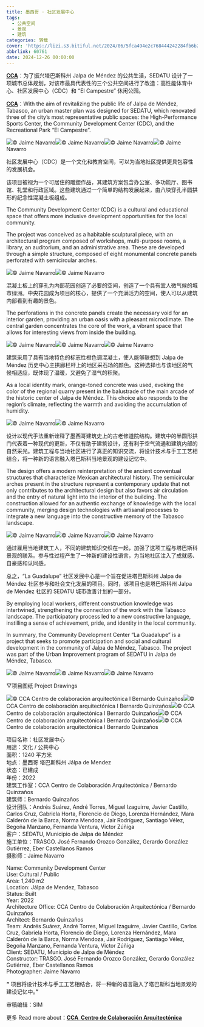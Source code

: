 ```yaml
---
title: 墨西哥 · 社区发展中心
tags:
  - 公共空间
  - 景观
  - 建筑
categories: 转载
cover: 'https://lizi.s3.bitiful.net/2024/06/5fca494e2c768444242284fb6b24d250.jpeg'
abbrlink: 60761
date: 2024-12-26 00:00:00
---
```

[****CCA****](https://mooool.com/designer/centro-de-colaboracion-arquitectonica)：为了振兴塔巴斯科州 Jalpa de Méndez 的公共生活，SEDATU 设计了一项城市总体规划，对该市最具代表性的三个公共空间进行了改造：高性能体育中心、社区发展中心（CDC）和 “El Campestre” 休闲公园。

[****CCA****](https://mooool.com/designer/centro-de-colaboracion-arquitectonica)：With the aim of revitalizing the public life of Jalpa de Méndez, Tabasco, an urban master plan was designed for SEDATU, which renovated three of the city’s most representative public spaces: the High-Performance Sports Center, the Community Development Center (CDC), and the Recreational Park “El Campestre”.

[![](https://lizi.s3.bitiful.net/2024/06/c2eebfdafe9d8951e6280a89f0d771fb.jpeg)](https://i.mooool.com/img/2024/02/01_COM1-scaled.jpg?x-oss-process=style%2Ffull)© Jaime Navarro[![](https://lizi.s3.bitiful.net/2024/06/aef656ed63227f3105e96732f0768ee1.jpeg)](https://i.mooool.com/img/2024/02/02_-Community-Development-Center_CCA-Centro-de-colaboracion-arquitectonica-I-Bernardo-Quinzanos_Photo-Jaime-Navarro-scaled.jpg?x-oss-process=style%2Ffull)© Jaime Navarro[![](https://lizi.s3.bitiful.net/2024/06/da1310ad90d3ae7f5d24c182c170a83e.jpeg)](https://i.mooool.com/img/2024/02/14_-Community-Development-Center_CCA-Centro-de-colaboracion-arquitectonica-I-Bernardo-Quinzanos_Photo-Jaime-Navarro-scaled.jpg?x-oss-process=style%2Ffull)© Jaime Navarro[![](https://lizi.s3.bitiful.net/2024/06/2c6420b0df7f51267cd652a9972cb6c6.jpeg)](https://i.mooool.com/img/2024/02/15_-Community-Development-Center_CCA-Centro-de-colaboracion-arquitectonica-I-Bernardo-Quinzanos_Photo-Jaime-Navarro-scaled.jpg?x-oss-process=style%2Ffull)© Jaime Navarro

社区发展中心（CDC）是一个文化和教育空间，可以为当地社区提供更具包容性的发展机会。

该项目被视为一个可居住的雕塑作品，其建筑方案包含办公室、多功能厅、图书馆、礼堂和行政区域。这些建筑通过一个简单的结构发展起来，由八块穿孔半圆拱形的纪念性混凝土板组成。

The Community Development Center (CDC) is a cultural and educational space that offers more inclusive development opportunities for the local community.

The project was conceived as a habitable sculptural piece, with an architectural program composed of workshops, multi-purpose rooms, a library, an auditorium, and an administrative area. These are developed through a simple structure, composed of eight monumental concrete panels perforated with semicircular arches.

[![](https://lizi.s3.bitiful.net/2024/06/8847522043a82a9a73403569e51419bb.jpeg)](https://i.mooool.com/img/2024/02/05_-Community-Development-Center_CCA-Centro-de-colaboracion-arquitectonica-I-Bernardo-Quinzanos_Photo-Jaime-Navarro-scaled.jpg?x-oss-process=style%2Ffull)© Jaime Navarro[![](https://lizi.s3.bitiful.net/2024/06/146fca754a83dec228982b60eaa5354a.jpeg)](https://i.mooool.com/img/2024/02/03_-Community-Development-Center_CCA-Centro-de-colaboracion-arquitectonica-I-Bernardo-Quinzanos_Photo-Jaime-Navarro-scaled.jpg?x-oss-process=style%2Ffull)© Jaime Navarro

混凝土板上的穿孔为内部花园创造了必要的空间，创造了一个具有宜人微气候的城市绿洲。中央花园成为项目的核心，提供了一个充满活力的空间，使人可以从建筑内部看到有趣的景色。

The perforations in the concrete panels create the necessary void for an interior garden, providing an urban oasis with a pleasant microclimate. The central garden concentrates the core of the work, a vibrant space that allows for interesting views from inside the building.

[![](https://lizi.s3.bitiful.net/2024/06/4183b17b4986a14adb25c751467d8df4.jpeg)](https://i.mooool.com/img/2024/02/04_-Community-Development-Center_CCA-Centro-de-colaboracion-arquitectonica-I-Bernardo-Quinzanos_Photo-Jaime-Navarro-scaled.jpg?x-oss-process=style%2Ffull)© Jaime Navarro[![](https://lizi.s3.bitiful.net/2024/06/25bcbab230bab65ca15d6c44466ed043.jpeg)](https://i.mooool.com/img/2024/02/06_-Community-Development-Center_CCA-Centro-de-colaboracion-arquitectonica-I-Bernardo-Quinzanos_Photo-Jaime-Navarro-scaled.jpg?x-oss-process=style%2Ffull)© Jaime Navarro[![](https://lizi.s3.bitiful.net/2024/06/a94086719ac66930b025c4c6f89ff915.jpeg)](https://i.mooool.com/img/2024/02/07_-Community-Development-Center_CCA-Centro-de-colaboracion-arquitectonica-I-Bernardo-Quinzanos_Photo-Jaime-Navarro-scaled.jpg?x-oss-process=style%2Ffull)© Jaime Navarro

建筑采用了具有当地特色的标志性橙色调混凝土，使人能够联想到 Jalpa de Méndez 历史中心主拱廊栏杆上的地区采石场的颜色。这种选择也与该地区的气候相适应，既体现了温暖，又避免了湿气的积聚。

As a local identity mark, orange-toned concrete was used, evoking the color of the regional quarry present in the balustrade of the main arcade of the historic center of Jalpa de Méndez. This choice also responds to the region’s climate, reflecting the warmth and avoiding the accumulation of humidity.

[![](https://lizi.s3.bitiful.net/2024/06/a61b21798ac7902356059273c10ee9e6.jpeg)](https://i.mooool.com/img/2024/02/08_-Community-Development-Center_CCA-Centro-de-colaboracion-arquitectonica-I-Bernardo-Quinzanos_Photo-Jaime-Navarro-scaled.jpg?x-oss-process=style%2Ffull)© Jaime Navarro[![](https://lizi.s3.bitiful.net/2024/06/5fca494e2c768444242284fb6b24d250.jpeg)](https://i.mooool.com/img/2024/02/11_-Community-Development-Center_CCA-Centro-de-colaboracion-arquitectonica-I-Bernardo-Quinzanos_Photo-Jaime-Navarro-scaled.jpg?x-oss-process=style%2Ffull)[](https://pinterest.com/pin/create/bookmarklet/?is_video=false&url=https%3A%2F%2Fmooool.com%2Fcommunity-development-center-by-cca-centro-de-colaboracion-arquitectonica-bernardo-quinzanos.html&media=https%3A%2F%2Fi.mooool.com%2Fimg%2F2024%2F02%2F11_-Community-Development-Center_CCA-Centro-de-colaboracion-arquitectonica-I-Bernardo-Quinzanos_Photo-Jaime-Navarro-scaled.jpg%3Fx-oss-process%3Dstyle%252Ffull&description=%E5%85%AC%E5%85%B1%E6%96%87%E5%8C%96%E4%BC%91%E9%97%B2%E7%A9%BA%E9%97%B4%20%7C%20%E5%A2%A8%E8%A5%BF%E5%93%A5%20%C2%B7%20%E7%A4%BE%E5%8C%BA%E5%8F%91%E5%B1%95%E4%B8%AD%E5%BF%83%20%2F%20Centro%20de%20Colaboraci%C3%B3n%20Arquitect%C3%B3nica)© Jaime Navarro

设计以现代手法重新诠释了墨西哥建筑史上的古老修道院结构。建筑中的半圆形拱门代表着一种现代的更新，不仅有助于建筑设计，还有利于空气流通和建筑内部的自然采光。建筑工程与当地社区进行了真正的知识交流，将设计技术与手工工艺相结合，将一种新的语言融入塔巴斯科当地景观的建设记忆中。

The design offers a modern reinterpretation of the ancient conventual structures that characterize Mexican architectural history. The semicircular arches present in the structure represent a contemporary update that not only contributes to the architectural design but also favors air circulation and the entry of natural light into the interior of the building. The construction allowed for an authentic exchange of knowledge with the local community, merging design technologies with artisanal processes to integrate a new language into the constructive memory of the Tabasco landscape.

[![](https://lizi.s3.bitiful.net/2024/06/82128d7093da3ad21baee07e9846528d.jpeg)](https://i.mooool.com/img/2024/02/10_-Community-Development-Center_CCA-Centro-de-colaboracion-arquitectonica-I-Bernardo-Quinzanos_Photo-Jaime-Navarro-scaled.jpg?x-oss-process=style%2Ffull)© Jaime Navarro[![](https://lizi.s3.bitiful.net/2024/06/0ec9f92bf5c597bbc95b64897aee6e19.jpeg)](https://i.mooool.com/img/2024/02/12_-Community-Development-Center_CCA-Centro-de-colaboracion-arquitectonica-I-Bernardo-Quinzanos_Photo-Jaime-Navarro-scaled.jpg?x-oss-process=style%2Ffull)© Jaime Navarro[![](https://lizi.s3.bitiful.net/2024/06/e13d62c9d9f6ea14734b4d5754227ffb.jpeg)](https://i.mooool.com/img/2024/02/09_-Community-Development-Center_CCA-Centro-de-colaboracion-arquitectonica-I-Bernardo-Quinzanos_Photo-Jaime-Navarro-scaled.jpg?x-oss-process=style%2Ffull)© Jaime Navarro

通过雇用当地建筑工人，不同的建筑知识交织在一起，加强了这项工程与塔巴斯科景观的联系。参与性过程产生了一种新的建设性语言，为当地社区注入了成就感、自豪感和认同感。

总之，“La Guadalupe” 社区发展中心是一个旨在促进塔巴斯科州 Jalpa de Méndez 社区参与和社会文化发展的项目。同时，该项目也是塔巴斯科州 Jalpa de Méndez 社区的 SEDATU 城市改善计划的一部分。

By employing local workers, different construction knowledge was intertwined, strengthening the connection of the work with the Tabasco landscape. The participatory process led to a new constructive language, instilling a sense of achievement, pride, and identity in the local community.

In summary, the Community Development Center “La Guadalupe” is a project that seeks to promote participation and social and cultural development in the community of Jalpa de Méndez, Tabasco. The project was part of the Urban Improvement program of SEDATU in Jalpa de Méndez, Tabasco.

[![](https://lizi.s3.bitiful.net/2024/06/54e638033e16f94ade0bec9852e8da76.jpeg)](https://i.mooool.com/img/2024/02/16_-Community-Development-Center_CCA-Centro-de-colaboracion-arquitectonica-I-Bernardo-Quinzanos_Photo-Jaime-Navarro-scaled.jpg?x-oss-process=style%2Ffull)© Jaime Navarro[![](https://lizi.s3.bitiful.net/2024/06/78fcd07a6c6998936cf840c962811a7f.jpeg)](https://i.mooool.com/img/2024/02/17_-Community-Development-Center_CCA-Centro-de-colaboracion-arquitectonica-I-Bernardo-Quinzanos_Photo-Jaime-Navarro-scaled.jpg?x-oss-process=style%2Ffull)© Jaime Navarro[![](https://lizi.s3.bitiful.net/2024/06/6a38e9266ba50754a9a3a687ef1dfad4.jpeg)](https://i.mooool.com/img/2024/02/13_-Community-Development-Center_CCA-Centro-de-colaboracion-arquitectonica-I-Bernardo-Quinzanos_Photo-Jaime-Navarro-scaled.jpg?x-oss-process=style%2Ffull)© Jaime Navarro

▽项目图纸 Project Drawings

[![](https://lizi.s3.bitiful.net/2024/06/e4a71bd9ff740a6dc1f2e961b0c7e7df.jpeg)](https://i.mooool.com/img/2024/02/01_Ground-floor_-Centro-de-Desarrollo-Comunitario_CCA-Centro-de-colaboracion-arquitectonica-I-Bernardo-Quinzanos-scaled.jpg?x-oss-process=style%2Ffull)© CCA Centro de colaboración arquitectónica I Bernardo Quinzaños[![](https://lizi.s3.bitiful.net/2024/06/0cc7ad9d2fcffafb0c01bf0d084d0326.jpeg)](https://i.mooool.com/img/2024/02/02_Sections_-Centro-de-Desarrollo-Comunitario_CCA-Centro-de-colaboracion-arquitectonica-I-Bernardo-Quinzanos-scaled.jpg?x-oss-process=style%2Ffull)© CCA Centro de colaboración arquitectónica I Bernardo Quinzaños[![](https://lizi.s3.bitiful.net/2024/06/d78ef32963b6f552db2e56d87c9e8cbc.jpeg)](https://i.mooool.com/img/2024/02/03_-Diagram_-Centro-de-Desarrollo-Comunitario_CCA-Centro-de-colaboracion-arquitectonica-I-Bernardo-Quinzanos-scaled.jpg?x-oss-process=style%2Ffull)© CCA Centro de colaboración arquitectónica I Bernardo Quinzaños[![](https://lizi.s3.bitiful.net/2024/06/35a66a1ca0867f014624fe72c14250fa.jpeg)](https://i.mooool.com/img/2024/02/04_Drawing_-Centro-de-Desarrollo-Comunitario_CCA-Centro-de-colaboracion-arquitectonica-I-Bernardo-Quinzanos-scaled.jpg?x-oss-process=style%2Ffull)© CCA Centro de colaboración arquitectónica I Bernardo Quinzaños[![](https://lizi.s3.bitiful.net/2024/06/662aa3f207e8e276703ec8369f3f7bc9.jpeg)](https://i.mooool.com/img/2024/02/05_-Interior-view_-Centro-de-Desarrollo-Comunitario_CCA-Centro-de-colaboracion-arquitectonica-I-Bernardo-Quinzanos-scaled.jpg?x-oss-process=style%2Ffull)© CCA Centro de colaboración arquitectónica I Bernardo Quinzaños

项目名称：社区发展中心  
用途：文化 / 公共中心  
面积：1240 平方米  
地点：墨西哥 塔巴斯科州 Jálpa de Mendez  
状态：已建成  
年份：2022  
建筑工作室：CCA Centro de Colaboración Arquitectónica / Bernardo Quinzaños  
建筑师：Bernardo Quinzaños  
设计团队：Andrés Suárez, André Torres, Miguel Izaguirre, Javier Castillo, Carlos Cruz, Gabriela Horta, Florencio de Diego, Lorenza Hernández, Mara Calderón de la Barca, Norma Mendoza, Jair Rodríguez, Santiago Vélez, Begoña Manzano, Fernanda Ventura, Victor Zúñiga  
客户：SEDATU, Municipio de Jalpa de Méndez  
施工单位：TRASGO. José Fernando Orozco González, Gerardo González Gutiérrez, Eber Castellanos Ramos  
摄影师：Jaime Navarro

Name: Community Development Center  
Use: Cultural / Public  
Area: 1,240 m2  
Location: Jálpa de Mendez, Tabasco  
Status: Built  
Year: 2022  
Architecture Office: CCA Centro de Colaboración Arquitectónica / Bernardo Quinzaños  
Architect: Bernardo Quinzaños  
Team: Andrés Suárez, André Torres, Miguel Izaguirre, Javier Castillo, Carlos Cruz, Gabriela Horta, Florencio de Diego, Lorenza Hernández, Mara Calderón de la Barca, Norma Mendoza, Jair Rodríguez, Santiago Vélez, Begoña Manzano, Fernanda Ventura, Victor Zúñiga  
Client: SEDATU, Municipio de Jalpa de Méndez  
Constructor: TRASGO. José Fernando Orozco González, Gerardo González Gutiérrez, Eber Castellanos Ramos  
Photographer: Jaime Navarro

**“** 项目将设计技术与手工工艺相结合，将一种新的语言融入了塔巴斯科当地景观的建设记忆中。**”**

审稿编辑：SIM

更多 Read more about：[****CCA  Centro de Colaboración Arquitectónica****](http://cca.mx/)
